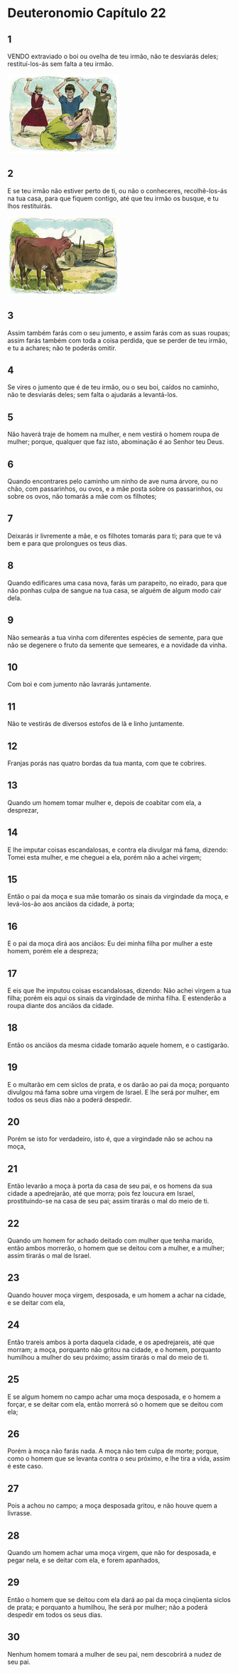 # Deuteronomio Capítulo 22

## 1
VENDO extraviado o boi ou ovelha de teu irmão, não te desviarás deles; restituí-los-ás sem falta a teu irmão.

![](../.img/Dt/22/1-0.jpg)

## 2
E se teu irmão não estiver perto de ti, ou não o conheceres, recolhê-los-ás na tua casa, para que fiquem contigo, até que teu irmão os busque, e tu lhos restituirás.

![](../.img/Dt/22/2-0.jpg)

## 3
Assim também farás com o seu jumento, e assim farás com as suas roupas; assim farás também com toda a coisa perdida, que se perder de teu irmão, e tu a achares; não te poderás omitir.

## 4
Se vires o jumento que é de teu irmão, ou o seu boi, caídos no caminho, não te desviarás deles; sem falta o ajudarás a levantá-los.

## 5
Não haverá traje de homem na mulher, e nem vestirá o homem roupa de mulher; porque, qualquer que faz isto, abominação é ao Senhor teu Deus.

## 6
Quando encontrares pelo caminho um ninho de ave numa árvore, ou no chão, com passarinhos, ou ovos, e a mãe posta sobre os passarinhos, ou sobre os ovos, não tomarás a mãe com os filhotes;

## 7
Deixarás ir livremente a mãe, e os filhotes tomarás para ti; para que te vá bem e para que prolongues os teus dias.

## 8
Quando edificares uma casa nova, farás um parapeito, no eirado, para que não ponhas culpa de sangue na tua casa, se alguém de algum modo cair dela.

## 9
Não semearás a tua vinha com diferentes espécies de semente, para que não se degenere o fruto da semente que semeares, e a novidade da vinha.

## 10
Com boi e com jumento não lavrarás juntamente.

## 11
Não te vestirás de diversos estofos de lã e linho juntamente.

## 12
Franjas porás nas quatro bordas da tua manta, com que te cobrires.

## 13
Quando um homem tomar mulher e, depois de coabitar com ela, a desprezar,

## 14
E lhe imputar coisas escandalosas, e contra ela divulgar má fama, dizendo: Tomei esta mulher, e me cheguei a ela, porém não a achei virgem;

## 15
Então o pai da moça e sua mãe tomarão os sinais da virgindade da moça, e levá-los-ão aos anciãos da cidade, à porta;

## 16
E o pai da moça dirá aos anciãos: Eu dei minha filha por mulher a este homem, porém ele a despreza;

## 17
E eis que lhe imputou coisas escandalosas, dizendo: Não achei virgem a tua filha; porém eis aqui os sinais da virgindade de minha filha. E estenderão a roupa diante dos anciãos da cidade.

## 18
Então os anciãos da mesma cidade tomarão aquele homem, e o castigarão.

## 19
E o multarão em cem siclos de prata, e os darão ao pai da moça; porquanto divulgou má fama sobre uma virgem de Israel. E lhe será por mulher, em todos os seus dias não a poderá despedir.

## 20
Porém se isto for verdadeiro, isto é, que a virgindade não se achou na moça,

## 21
Então levarão a moça à porta da casa de seu pai, e os homens da sua cidade a apedrejarão, até que morra; pois fez loucura em Israel, prostituindo-se na casa de seu pai; assim tirarás o mal do meio de ti.

## 22
Quando um homem for achado deitado com mulher que tenha marido, então ambos morrerão, o homem que se deitou com a mulher, e a mulher; assim tirarás o mal de Israel.

## 23
Quando houver moça virgem, desposada, e um homem a achar na cidade, e se deitar com ela,

## 24
Então trareis ambos à porta daquela cidade, e os apedrejareis, até que morram; a moça, porquanto não gritou na cidade, e o homem, porquanto humilhou a mulher do seu próximo; assim tirarás o mal do meio de ti.

## 25
E se algum homem no campo achar uma moça desposada, e o homem a forçar, e se deitar com ela, então morrerá só o homem que se deitou com ela;

## 26
Porém à moça não farás nada. A moça não tem culpa de morte; porque, como o homem que se levanta contra o seu próximo, e lhe tira a vida, assim é este caso.

## 27
Pois a achou no campo; a moça desposada gritou, e não houve quem a livrasse.

## 28
Quando um homem achar uma moça virgem, que não for desposada, e pegar nela, e se deitar com ela, e forem apanhados,

## 29
Então o homem que se deitou com ela dará ao pai da moça cinqüenta siclos de prata; e porquanto a humilhou, lhe será por mulher; não a poderá despedir em todos os seus dias.

## 30
Nenhum homem tomará a mulher de seu pai, nem descobrirá a nudez de seu pai.

